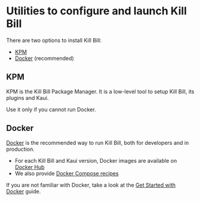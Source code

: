 Utilities to configure and launch Kill Bill
===========================================

There are two options to install Kill Bill:

* [KPM](https://github.com/killbill/killbill-cloud/tree/master/kpm)
* [Docker](https://github.com/killbill/killbill-cloud/tree/master/docker) (recommended)

KPM
---

KPM is the Kill Bill Package Manager. It is a low-level tool to setup Kill Bill, its plugins and Kaui.

Use it only if you cannot run Docker.

Docker
------

[Docker](https://www.docker.com/) is the recommended way to run Kill Bill, both for developers and in production.

* For each Kill Bill and Kaui version, Docker images are available on [Docker Hub](https://hub.docker.com/r/killbill/)
* We also provide [Docker Compose recipes](https://github.com/killbill/killbill-cloud/tree/master/docker/compose)

If you are not familiar with Docker, take a look at the [Get Started with Docker](http://docs.docker.com/mac/started/) guide.
